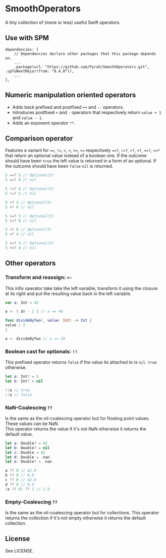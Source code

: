 # SmoothOperators

A tiny collection of (more or less) useful Swift operators.

## Use with SPM

```Text
dependencies: [
    // Dependencies declare other packages that this package depends on.
    ...
    .package(url: "https://github.com/Pyroh/SmoothOperators.git", .upToNextMajor(from: "0.4.0")),
    ...
],
```

## Numeric manipulation oriented operators

- Adds back prefixed and postfixed `++` and `--` operators.
- Introduces postfixed `+` and `-` operators that respectively return `value + 1` and  `value - 1`.
- Adds an exponent operator `**`.

## Comparison operator

Features a variant for `==`, `!=`, `>`, `<`, `>=`, `<=` respectively `==?`, `!=?`, `>?`, `<?`, `>=?`, `<=?` that return an optional value instead of a boolean one.
If the outcome should have been `true` the left value is returned in a form of an optional. If the outcome should have been `false` `nil` is returned.

```Swift
5 ==? 5 // Optional(5)
5 ==? 6 // nil

5 !=? 6 // Optional(5)
5 !=? 5 // nil

5 >? 4 // Optional(5)
5 >? 6 // nil

5 >=? 5 // Optional(5)
5 >=? 6 // nil

5 <? 6 // Optional(5)
5 <? 4 // nil

5 <=? 5 // Optional(5)
5 <=? 4 // nil
```

## Other operators
### Transform and reassign: `<-`
This infix operator take take the left variable, transform it using the closure at its right and put the resulting value back in the left variable.

```Swift
var a: Int = 42

a <- { $0 - 2 } // a == 40

func divideByTwo(_ value: Int) -> Int {
value / 2
}

a <- divideByTwo // a == 20
```

### Boolean cast for optionals: `!!`
This prefixed operator returns `false` if the value its attached to is `nil`. `true` otherwise.

```Swift
let a: Int? = 5
let b: Int? = nil

!!a // true
!!a // false
```

### NaN-Coalescing `??`
Is the same as the nil-coalescing operator but for floating point values. These values can be NaN.   
This operator returns the value if it's not NaN otherwise it returns the default value.

```Swift
let a: Double? = 42
let b: Double? = nil
let c: Double = 42
let d: Double = .nan
let e: Double? = .nan

a ?? 0 // 42.0
b ?? 0 // 0.0
c ?? 0 // 42.0
d ?? 0 // 0.0
(e ?? 0) ?? 1 // 1.0
```

### Empty-Coalescing `??`
Is the same as the nil-coalescing operator but for collections.
This operator returns the collection if it's not empty otherwise it returns the default collection.

## License

See LICENSE.
